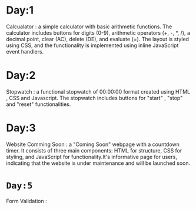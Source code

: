 # Day:1
Calcualator : a simple calculator with basic arithmetic functions. The calculator includes buttons for digits (0-9), arithmetic operators (+, -, *, /), a decimal point, clear (AC), delete (DE), and evaluate (=). The layout is styled using CSS, and the functionality is implemented using inline JavaScript event handlers.

# Day:2
Stopwatch : a functional stopwatch of 00:00:00 format created using HTML , CSS and Javascript. The stopwatch includes buttons for "start" , "stop" and "reset" functionalities. 

# Day:3 
Website Comming Soon : a "Coming Soon" webpage with a countdown timer. It consists of three main components: HTML for structure, CSS for styling, and JavaScript for functionality.It's informative page for users, indicating that the website is under maintenance and will be launched soon.

# ```Day:5```
Form Validation :
